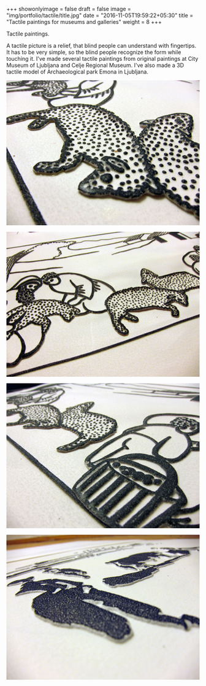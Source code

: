 +++
showonlyimage = false
draft = false
image = "img/portfolio/tactile/title.jpg"
date = "2016-11-05T19:59:22+05:30"
title = "Tactile paintings for museums and galleries"
weight = 8
+++

Tactile paintings.
<!--more-->
A tactile picture is a relief, that blind people can understand with fingertips. It has to be very simple, so the blind people recognize the form while touching it. I've made several tactile paintings from original paintings at City Museum of Ljubljana and Celje Regional Museum. I've also made a 3D tactile model of Archaeological park Emona in Ljubljana.

![1](/img/portfolio/tactile/title.jpg)

![1](/img/portfolio/tactile/tactile1.jpg)

![1](/img/portfolio/tactile/tactile2.jpg)

![1](/img/portfolio/tactile/tactile3.jpg)
